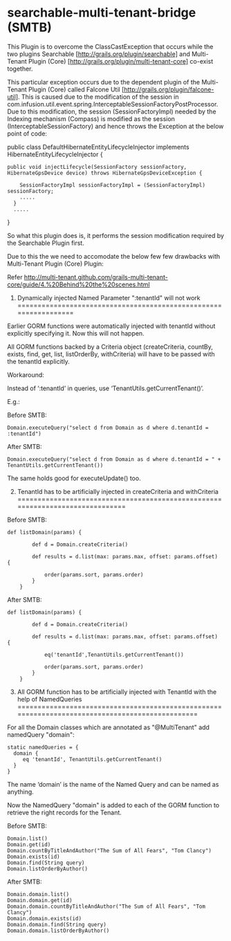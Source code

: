 searchable-multi-tenant-bridge (SMTB)
==============================

This Plugin is to overcome the ClassCastException that occurs while the two plugins Searchable [http://grails.org/plugin/searchable] and Multi-Tenant Plugin (Core) [http://grails.org/plugin/multi-tenant-core] co-exist together.

This particular exception occurs due to the dependent plugin of the Multi-Tenant Plugin (Core) called Falcone Util [http://grails.org/plugin/falcone-util].
This is caused due to the modification of the session in com.infusion.util.event.spring.InterceptableSessionFactoryPostProcessor. Due to this modification, the session (SessionFactoryImpl) needed by the Indexing mechanism (Compass) is modified as the session (InterceptableSessionFactory) and hence throws the Exception at the below point of code:


public class DefaultHibernateEntityLifecycleInjector implements HibernateEntityLifecycleInjector {
    
    public void injectLifecycle(SessionFactory sessionFactory, HibernateGpsDevice device) throws HibernateGpsDeviceException {

        SessionFactoryImpl sessionFactoryImpl = (SessionFactoryImpl) sessionFactory;
        .....
      }
      .....
}


So what this plugin does is, it performs the session modification required by the Searchable Plugin first.

Due to this the we need to accomodate the below few few drawbacks with Multi-Tenant Plugin (Core) Plugin:

Refer http://multi-tenant.github.com/grails-multi-tenant-core/guide/4.%20Behind%20the%20scenes.html

1. Dynamically injected Named Parameter ":tenantId" will not work
=================================================================
  
Earlier GORM functions were automatically injected with tenantId without explicitly specifying it. Now this will not happen. 

All GORM functions backed by a Criteria object (createCriteria, countBy, exists, find, get, list, listOrderBy, withCriteria) will have to be passed with the tenantId explicitly.
    
Workaround:
    
Instead of ‘:tenantId’ in queries, use ‘TenantUtils.getCurrentTenant()’.
    
E.g.: 

Before SMTB: 
    
    Domain.executeQuery("select d from Domain as d where d.tenantId = :tenantId")

After SMTB: 

    Domain.executeQuery("select d from Domain as d where d.tenantId = " + TenantUtils.getCurrentTenant())

The same holds good for executeUpdate() too.

2. TenantId has to be artificially injected in createCriteria and withCriteria
==============================================================================

Before SMTB: 
        
    def listDomain(params) { 

            def d = Domain.createCriteria()

	        def results = d.list(max: params.max, offset: params.offset)  {
		        
                order(params.sort, params.order)
	        }
	    }

After SMTB: 
        
    def listDomain(params) { 

            def d = Domain.createCriteria()

            def results = d.list(max: params.max, offset: params.offset)  {

                eq('tenantId',TenantUtils.getCurrentTenant())

		        order(params.sort, params.order)
	        }
	    }

3. All GORM function has to be artificially injected with TenantId with the help of NamedQueries
================================================================================================

For all the Domain classes which are annotated as "@MultiTenant" add namedQuery "domain":

    static namedQueries = { 
      domain {
		 eq 'tenantId', TenantUtils.getCurrentTenant()
	  }
	}

The name ‘domain’ is the name of the Named Query and can be named as anything.

Now the NamedQuery "domain" is added to each of the GORM function to retrieve the right records for the Tenant.

Before SMTB:
    
    Domain.list()
    Domain.get(id)
    Domain.countByTitleAndAuthor("The Sum of All Fears", "Tom Clancy")
    Domain.exists(id)
    Domain.find(String query)
    Domain.listOrderByAuthor()

After SMTB:
    
    Domain.domain.list()
    Domain.domain.get(id)
    Domain.domain.countByTitleAndAuthor("The Sum of All Fears", "Tom Clancy")
    Domain.domain.exists(id)
    Domain.domain.find(String query)
    Domain.domain.listOrderByAuthor()